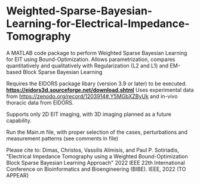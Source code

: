 # Weighted-Sparse-Bayesian-Learning-for-Electrical-Impedance-Tomography
A MATLAB code package to perform Weighted Sparse Bayesian Learning for EIT using Bound-Optimization. Allows parametrization, compares quantitatively and qualitatively with Regularization (L2 and L1) and EM-based Block Sparse Bayesian Learning

Requires the EIDORS package libary (version 3.9 or later) to be executed. **https://eidors3d.sourceforge.net/download.shtml** 
Uses experimental data from https://zenodo.org/record/1203914#.Y5MGbXZByUk and in-vivo thoracic data from EIDORS. 

Supports only 2D EIT imaging, with 3D imaging planned as a future capability. 

Run the Main.m file, with proper selection of the cases, perturbations and measurement patterns (see comments in file)

Please cite to:  Dimas, Christos, Vassilis Alimisis, and Paul P. Sotiriadis, "Electrical Impedance Tomography using a Weighted Bound-Optimization Block Sparse Bayesian Learning Approach" 2022 IEEE 22th International Conference on Bioinformatics and Bioengineering (BIBE). IEEE, 2022 (TO APPEAR)
